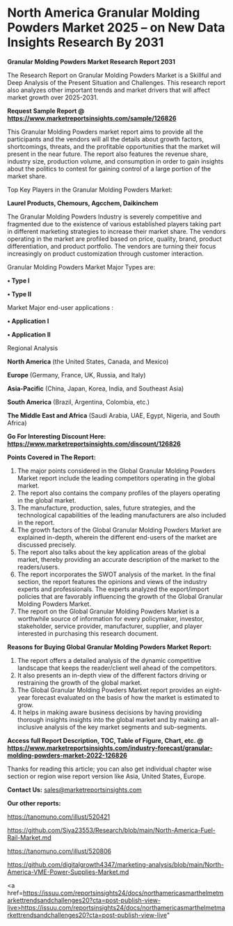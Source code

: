 # North America Granular Molding Powders Market 2025 – on New Data Insights Research By 2031

<strong>Granular Molding Powders Market Research Report 2031</strong>

The Research Report on Granular Molding Powders Market is a Skillful and Deep Analysis of the Present Situation and Challenges. This research report also analyzes other important trends and market drivers that will affect market growth over 2025-2031.

<strong>Request Sample Report @ <a href=https://www.marketreportsinsights.com/sample/126826>https://www.marketreportsinsights.com/sample/126826</a></strong>

This Granular Molding Powders market report aims to provide all the participants and the vendors will all the details about growth factors, shortcomings, threats, and the profitable opportunities that the market will present in the near future. The report also features the revenue share, industry size, production volume, and consumption in order to gain insights about the politics to contest for gaining control of a large portion of the market share.

Top Key Players in the Granular Molding Powders Market:

<strong>Laurel Products, Chemours, Agcchem, Daikinchem</strong>

The Granular Molding Powders Industry is severely competitive and fragmented due to the existence of various established players taking part in different marketing strategies to increase their market share. The vendors operating in the market are profiled based on price, quality, brand, product differentiation, and product portfolio. The vendors are turning their focus increasingly on product customization through customer interaction.

Granular Molding Powders Market Major Types are:

<strong>• Type I

• Type II</strong>

Market Major end-user applications :

<strong>• Application I

• Application II</strong>

Regional Analysis

</u><strong><b>North America</b></strong> (the United States, Canada, and Mexico)

<strong><b>Europe </b></strong>(Germany, France, UK, Russia, and Italy)

<strong><b>Asia-Pacific</b></strong> (China, Japan, Korea, India, and Southeast Asia)

<strong><b>South America</b></strong> (Brazil, Argentina, Colombia, etc.)

<strong><b>The Middle East and Africa</b></strong> (Saudi Arabia, UAE, Egypt, Nigeria, and South Africa)

<strong>Go For Interesting Discount Here: <a href=https://www.marketreportsinsights.com/discount/126826>https://www.marketreportsinsights.com/discount/126826</a></strong>

<strong>Points Covered in The Report:</strong>
<ol>
  <li>The major points considered in the Global Granular Molding Powders Market report include the leading competitors operating in the global market.</li>
  <li>The report also contains the company profiles of the players operating in the global market.</li>
  <li>The manufacture, production, sales, future strategies, and the technological capabilities of the leading manufacturers are also included in the report.</li>
  <li>The growth factors of the Global Granular Molding Powders Market are explained in-depth, wherein the different end-users of the market are discussed precisely.</li>
  <li>The report also talks about the key application areas of the global market, thereby providing an accurate description of the market to the readers/users.</li>
  <li>The report incorporates the SWOT analysis of the market. In the final section, the report features the opinions and views of the industry experts and professionals. The experts analyzed the export/import policies that are favorably influencing the growth of the Global Granular Molding Powders Market.</li>
  <li>The report on the Global Granular Molding Powders Market is a worthwhile source of information for every policymaker, investor, stakeholder, service provider, manufacturer, supplier, and player interested in purchasing this research document.</li>
</ol>
<strong>Reasons for Buying Global Granular Molding Powders Market Report:</strong>

<ol>
  <li>The report offers a detailed analysis of the dynamic competitive landscape that keeps the reader/client well ahead of the competitors.</li>
  <li>It also presents an in-depth view of the different factors driving or restraining the growth of the global market.</li>
  <li>The Global Granular Molding Powders Market report provides an eight-year forecast evaluated on the basis of how the market is estimated to grow.</li>
  <li>It helps in making aware business decisions by having providing thorough insights insights into the global market and by making an all-inclusive analysis of the key market segments and sub-segments.</li>
</ol>
<strong>Access full Report Description, TOC, Table of Figure, Chart, etc. @ <a href=https://www.marketreportsinsights.com/industry-forecast/granular-molding-powders-market-2022-126826>https://www.marketreportsinsights.com/industry-forecast/granular-molding-powders-market-2022-126826</a></strong>


Thanks for reading this article; you can also get individual chapter wise section or region wise report version like Asia, United States, Europe.

<strong>Contact Us:</strong>
sales@marketreportsinsights.com

<strong>Our other reports:</strong>

<a href=https://tanomuno.com/illust/520421>https://tanomuno.com/illust/520421</a>

<a href=https://github.com/Siya23553/Research/blob/main/North-America-Fuel-Rail-Market.md>https://github.com/Siya23553/Research/blob/main/North-America-Fuel-Rail-Market.md</a>

<a href=https://tanomuno.com/illust/520806>https://tanomuno.com/illust/520806</a>

<a href=https://github.com/digitalgrowth4347/marketing-analysis/blob/main/North-America-VME-Power-Supplies-Market.md>https://github.com/digitalgrowth4347/marketing-analysis/blob/main/North-America-VME-Power-Supplies-Market.md</a>

<a href=https://issuu.com/reportsinsights24/docs/northamericasmarthelmetmarkettrendsandchallenges20?cta=post-publish-view-live>https://issuu.com/reportsinsights24/docs/northamericasmarthelmetmarkettrendsandchallenges20?cta=post-publish-view-live</a>"
